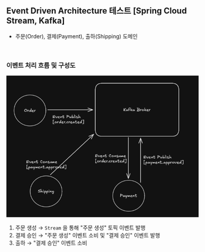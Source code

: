 ## Event Driven Architecture 테스트 [Spring Cloud Stream, Kafka]

- 주문(Order), 결제(Payment), 출하(Shipping) 도메인

</br>

### 이벤트 처리 흐름 및 구성도

![event_flow](./img/event_flow.png)

1. 주문 생성 → `Stream` 을 통해 "주문 생성" 토픽 이벤트 발행
2. 결제 승인 → "주문 생성" 이벤트 소비 및 "결제 승인" 이벤트 발행
3. 출하 → "결제 승인" 이벤트 소비
